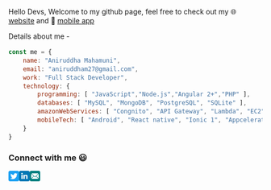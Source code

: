 Hello Devs,
Welcome to my github page, feel free to check out my 🌐 [website](https://codebuddy.in) and :iphone: [mobile app](https://play.google.com/store/apps/details?id=aniruddha.chetan.codes&hl=en_IN)

Details about me - 

```javascript
const me = {
	name: "Aniruddha Mahamuni",
	email: "aniruddham27@gmail.com",
	work: "Full Stack Developer",
	technology:	{
		programming: [ "JavaScript","Node.js","Angular 2+","PHP" ],
		databases: [ "MySQL", "MongoDB", "PostgreSQL", "SQLite" ],
		amazonWebServices: [ "Congnito", "API Gateway", "Lambda", "EC2", "RDS", "Elastic Beanstalk" ],
		mobileTech: [ "Android", "React native", "Ionic 1", "Appcelerator Titanium" ]
	}
}
```

### Connect with me :smiley:
<a href="https://twitter.com/aniruddha_sm">
  <img align="left" alt="Aniruddha Mahamuni Twitter" width="21px" src="https://raw.githubusercontent.com/edent/SuperTinyIcons/099dc12b59179d07d534069bc8551718f786d91a/images/svg/twitter.svg" />
</a>
<a href="https://www.linkedin.com/in/aniruddhamahamuni/">
  <img align="left" alt="Aniruddha Mahamuni Linkdin" width="21px" src="https://raw.githubusercontent.com/edent/SuperTinyIcons/099dc12b59179d07d534069bc8551718f786d91a/images/svg/linkedin.svg" />
</a>
<a href="mailto:aniruddham27@gmail.com">
  <img align="left" alt="Aniruddha Mahamuni Email" width="21px" src="https://raw.githubusercontent.com/edent/SuperTinyIcons/099dc12b59179d07d534069bc8551718f786d91a/images/svg/email.svg" />
</a>


<!--
**aniruddhasm/aniruddhasm** is a ✨ _special_ ✨ repository because its `README.md` (this file) appears on your GitHub profile.

Here are some ideas to get you started:

- 🔭 I’m currently working on ...
- 🌱 I’m currently learning ...
- 🤔 I’m looking for help with ...
- 💬 Ask me about ...
- 📫 How to reach me: ...
- 😄 Pronouns: ...
- ⚡ Fun fact: ...
-->
